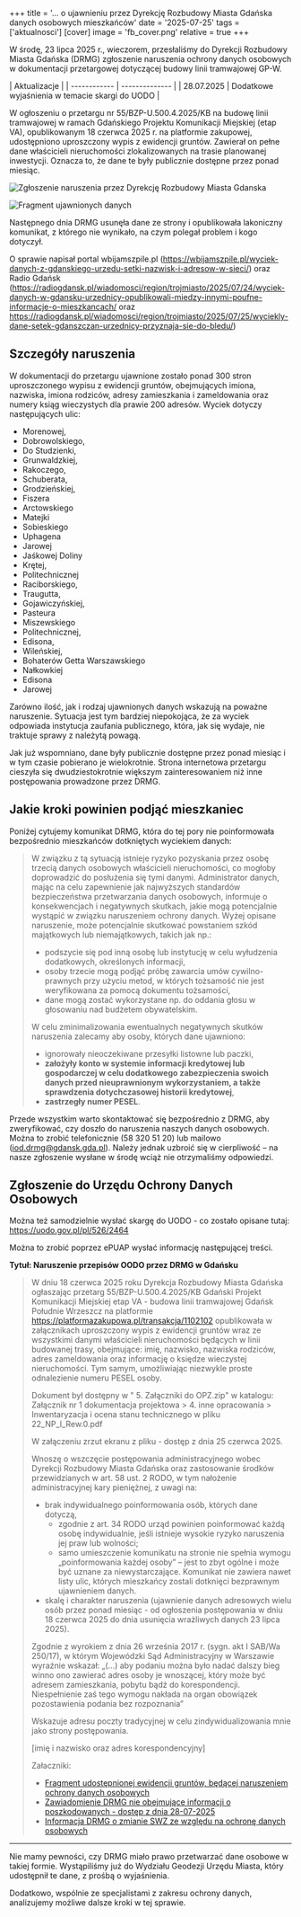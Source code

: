 +++
title = '… o ujawnieniu przez Dyrekcję Rozbudowy Miasta Gdańska danych osobowych mieszkańców'
date = '2025-07-25'
tags = ['aktualnosci']
[cover]
    image = 'fb_cover.png' 
    relative = true
+++

W środę, 23 lipca 2025 r., wieczorem, przesłaliśmy do Dyrekcji Rozbudowy Miasta Gdańska (DRMG) zgłoszenie naruszenia ochrony danych osobowych w dokumentacji przetargowej dotyczącej budowy linii tramwajowej GP-W.

<!-- more -->

| Aktualizacje |
| ------------ | -------------- |
| 28.07.2025   | Dodatkowe wyjaśnienia w temacie skargi do UODO |

W ogłoszeniu o przetargu nr 55/BZP-U.500.4.2025/KB na budowę linii tramwajowej w ramach Gdańskiego Projektu Komunikacji Miejskiej (etap VA), opublikowanym 18 czerwca 2025 r. na platformie zakupowej, udostępniono uproszczony wypis z ewidencji gruntów. Zawierał on pełne dane właścicieli nieruchomości zlokalizowanych na trasie planowanej inwestycji. Oznacza to, że dane te były publicznie dostępne przez ponad miesiąc.

![Zgłoszenie naruszenia przez Dyrekcję Rozbudowy Miasta Gdanska](zgloszenie_drmg.png)

![Fragment ujawnionych danych](fragment_danych.jpg)

Następnego dnia DRMG usunęła dane ze strony i opublikowała lakoniczny komunikat, z którego nie wynikało, na czym polegał problem i kogo dotyczył.

O sprawie napisał portal wbijamszpile.pl (https://wbijamszpile.pl/wyciek-danych-z-gdanskiego-urzedu-setki-nazwisk-i-adresow-w-sieci/) oraz Radio Gdańsk (https://radiogdansk.pl/wiadomosci/region/trojmiasto/2025/07/24/wyciek-danych-w-gdansku-urzednicy-opublikowali-miedzy-innymi-poufne-informacje-o-mieszkancach/ oraz https://radiogdansk.pl/wiadomosci/region/trojmiasto/2025/07/25/wyciekly-dane-setek-gdanszczan-urzednicy-przyznaja-sie-do-bledu/)

## Szczegóły naruszenia
W dokumentacji do przetargu ujawnione zostało ponad 300 stron uproszczonego wypisu z ewidencji gruntów, obejmujących imiona, nazwiska, imiona rodziców, adresy zamieszkania i zameldowania oraz numery ksiąg wieczystych dla prawie 200 adresów. Wyciek dotyczy następujących ulic:

* Morenowej, 
* Dobrowolskiego, 
* Do Studzienki, 
* Grunwaldzkiej, 
* Rakoczego, 
* Schuberata, 
* Grodzieńskiej, 
* Fiszera
* Arctowskiego
* Matejki
* Sobieskiego
* Uphagena
* Jarowej
* Jaśkowej Doliny
* Krętej, 
* Politechnicznej
* Raciborskiego, 
* Traugutta, 
* Gojawiczyńskiej,
* Pasteura
* Miszewskiego
* Politechnicznej, 
* Edisona, 
* Wileńskiej, 
* Bohaterów Getta Warszawskiego
* Nałkowkiej
* Edisona
* Jarowej

Zarówno ilość, jak i rodzaj ujawnionych danych wskazują na poważne naruszenie. Sytuacja jest tym bardziej niepokojąca, że za wyciek odpowiada instytucja zaufania publicznego, która, jak się wydaje, nie traktuje sprawy z należytą powagą.

Jak już wspomniano, dane były publicznie dostępne przez ponad miesiąc i w tym czasie pobierano je wielokrotnie. Strona internetowa przetargu cieszyła się dwudziestokrotnie większym zainteresowaniem niż inne postępowania prowadzone przez DRMG.

## Jakie kroki powinien podjąć mieszkaniec
Poniżej cytujemy komunikat DRMG, która do tej pory nie poinformowała bezpośrednio mieszkańców dotkniętych wyciekiem danych:

> W związku z tą sytuacją istnieje ryzyko pozyskania przez osobę trzecią danych osobowych właścicieli nieruchomości, co mogłoby doprowadzić do posłużenia się tymi danymi. Administrator danych, mając na celu zapewnienie jak najwyższych standardów bezpieczeństwa przetwarzania danych osobowych, informuje o konsekwencjach i negatywnych skutkach, jakie mogą potencjalnie wystąpić w związku naruszeniem ochrony danych.
> Wyżej opisane naruszenie, może potencjalnie skutkować powstaniem szkód majątkowych lub niemajątkowych, takich jak np.:
> * podszycie się pod inną osobę lub instytucję w celu wyłudzenia dodatkowych, określonych informacji,
> * osoby trzecie mogą podjąć próbę zawarcia umów cywilno-prawnych przy użyciu metod, w których tożsamość nie jest weryfikowana za pomocą dokumentu tożsamości,
> * dane mogą zostać wykorzystane np. do oddania głosu w głosowaniu nad budżetem obywatelskim.
> 
> W celu zminimalizowania ewentualnych negatywnych skutków naruszenia zalecamy aby osoby, których dane ujawniono:
> * ignorowały nieoczekiwane przesyłki listowne lub paczki,
> * **założyły konto w systemie informacji kredytowej lub gospodarczej w celu dodatkowego zabezpieczenia swoich danych przed nieuprawnionym wykorzystaniem, a także sprawdzenia dotychczasowej historii kredytowej**,
> * **zastrzegły numer PESEL**.

Przede wszystkim warto skontaktować się bezpośrednio z DRMG, aby zweryfikować, czy doszło do naruszenia naszych danych osobowych. Można to zrobić telefonicznie (58 320 51 20) lub mailowo (iod.drmg@gdansk.gda.pl). Należy jednak uzbroić się w cierpliwość – na nasze zgłoszenie wysłane w środę wciąż nie otrzymaliśmy odpowiedzi.

## Zgłoszenie do Urzędu Ochrony Danych Osobowych

Można też samodzielnie wysłać skargę do UODO - co zostało opisane tutaj: https://uodo.gov.pl/pl/526/2464

Można to zrobić poprzez ePUAP wysłać informację następującej treści. 

**Tytuł: Naruszenie przepisów OODO przez DRMG w Gdańsku**

> W dniu 18 czerwca 2025 roku Dyrekcja Rozbudowy Miasta Gdańska ogłaszając przetarg  55/BZP-U.500.4.2025/KB Gdański Projekt Komunikacji Miejskiej etap VA - budowa linii tramwajowej Gdańsk Południe Wrzeszcz na platformie https://platformazakupowa.pl/transakcja/1102102 opublikowała w załącznikach uproszczony wypis z ewidencji gruntów wraz ze wszystkimi danymi właścicieli nieruchomości będących w linii budowanej trasy, obejmujące: imię, nazwisko, nazwiska rodziców, adres zameldowania oraz informację o księdze wieczystej nieruchomości. Tym samym, umożliwiając niezwykle proste odnalezienie numeru PESEL osoby.
> 
> Dokument był dostępny w " 5. Załączniki do OPZ.zip" w katalogu: Załącznik nr 1 dokumentacja projektowa > 4. inne opracowania > Inwentaryzacja i ocena stanu technicznego w pliku 22_NP_I_Rew.0.pdf
> 
> W załączeniu zrzut ekranu z pliku - dostęp z dnia 25 czerwca 2025. 
>
> Wnoszę o wszczęcie postępowania administracyjnego wobec Dyrekcji Rozbudowy Miasta Gdańska oraz zastosowanie środków przewidzianych w art. 58 ust. 2 RODO, w tym nałożenie administracyjnej kary pieniężnej, z uwagi na:
> - brak indywidualnego poinformowania osób, których dane dotyczą,
>   - zgodnie z art. 34 RODO urząd powinien poinformować każdą osobę indywidualnie, jeśli istnieje wysokie ryzyko naruszenia jej praw lub wolności;
>   - samo umieszczenie komunikatu na stronie nie spełnia wymogu „poinformowania każdej osoby” – jest to zbyt ogólne i może być uznane za niewystarczające. Komunikat nie zawiera nawet listy ulic, których mieszkańcy zostali dotknięci bezprawnym ujawnieniem danych.
> - skalę i charakter naruszenia (ujawnienie danych adresowych wielu osób przez ponad miesiąc - od ogłoszenia postępowania w dniu 18 czerwca 2025 do dnia usunięcia wrażliwych danych 23 lipca 2025).
> 
> Zgodnie z wyrokiem z dnia 26 września 2017 r. (sygn. akt I SAB/Wa 250/17), w którym Wojewódzki Sąd Administracyjny w Warszawie wyraźnie wskazał: „(...) aby podaniu można było nadać dalszy bieg winno ono zawierać adres osoby je wnoszącej, który może być adresem zamieszkania, pobytu bądź do korespondencji. Niespełnienie zaś tego wymogu nakłada na organ obowiązek pozostawienia podania bez rozpoznania”
> 
> Wskazuje adresu poczty tradycyjnej w celu zindywidualizowania mnie jako strony postępowania.
> 
> [imię i nazwisko oraz adres korespondencyjny]
>
> Załaczniki:
> - [Fragment udostępnionej ewidencji gruntów, będącej naruszeniem ochrony danych osobowych](fragment_danych.jpg.pdf)
> - [Zawiadomienie DRMG nie obejmujące informacji o poszkodowanych - dostęp z dnia 28-07-2025](DRMG-zawiadomienie_o_naruszeniu_danych_osobowych.pdf)
> - [Informacja DRMG o zmianie SWZ ze względu na ochronę danych osobowych](DRMG-zmiana_tresci_SWZ_z_dnia_23.07.2025.pdf)

---

Nie mamy pewności, czy DRMG miało prawo przetwarzać dane osobowe w takiej formie. Wystąpiliśmy już do Wydziału Geodezji Urzędu Miasta, który udostępnił te dane, z prośbą o wyjaśnienia.

Dodatkowo, wspólnie ze specjalistami z zakresu ochrony danych, analizujemy możliwe dalsze kroki w tej sprawie.
 